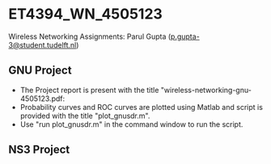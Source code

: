 # ET4394_WN_4505123
Wireless Networking Assignments: Parul Gupta (p.gupta-3@student.tudelft.nl)

## GNU Project
* The Project report is present with the title "wireless-networking-gnu-4505123.pdf:
* Probability curves and ROC curves are plotted using Matlab and script is provided with the title "plot_gnusdr.m".
* Use "run plot_gnusdr.m" in the command window to run the script.

## NS3 Project
